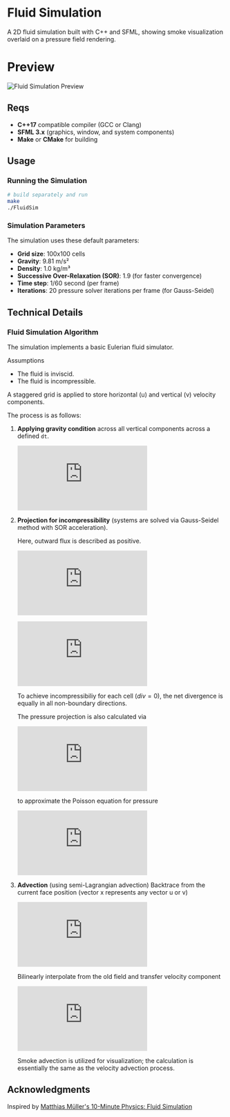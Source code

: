 # Fluid Simulation

A 2D fluid simulation built with C++ and SFML, showing smoke visualization overlaid on a pressure field rendering.

# Preview
![Fluid Simulation Preview](assets/pre.gif)



## Reqs

- **C++17** compatible compiler (GCC or Clang)
- **SFML 3.x** (graphics, window, and system components)
- **Make** or **CMake** for building

## Usage

### Running the Simulation
```bash
# build separately and run
make
./FluidSim
```


### Simulation Parameters

The simulation uses these default parameters:
- **Grid size**: 100x100 cells
- **Gravity**: 9.81 m/s²
- **Density**: 1.0 kg/m³
- **Successive Over-Relaxation (SOR)**: 1.9 (for faster convergence)
- **Time step**: 1/60 second (per frame)
- **Iterations**: 20 pressure solver iterations per frame (for Gauss-Seidel)


## Technical Details

### Fluid Simulation Algorithm

The simulation implements a basic Eulerian fluid simulator. 

Assumptions
- The fluid is inviscid.
- The fluid is incompressible.

A staggered grid is applied to store horizontal (u) and vertical (v) velocity components. 

The process is as follows:

1. **Applying gravity condition** across all vertical components across a defined ```dt```.

   ![v_f = v_i - g*dt](https://latex.codecogs.com/svg.latex?v_f%20%3D%20v_i%20-%20g%5Ccdot%20dt)

2. **Projection for incompressibility** (systems are solved via Gauss-Seidel method with SOR acceleration).

   Here, outward flux is described as positive.

   ![omega = 1.9](https://latex.codecogs.com/svg.latex?%5Comega%20%3D%201.9)

   ![d = omega(u_{i+1,j}-u_{i,j}+v_{i,j+1}-v_{i,j})](https://latex.codecogs.com/svg.latex?d%20%3D%20%5Comega%28u_%7Bi%2B1%2Cj%7D-u_%7Bi%2Cj%7D%2Bv_%7Bi%2Cj%2B1%7D-v_%7Bi%2Cj%7D%29)

   To achieve incompressibiliy for each cell ($div=0$), the net divergence is equally in all non-boundary directions.

   The pressure projection is also calculated via

   ![p_f = p_i + (rho * h)/dt * (-d)/s](https://latex.codecogs.com/svg.latex?p_f%20%3D%20p_i%20&plus;%20%5Cfrac%7B%5Crho%20%5C%2C%20h%7D%7Bdt%7D%20%5Ccdot%20%5Cfrac%7B-d%7D%7Bs%7D)

   to approximate the Poisson equation for pressure

   ![nabla^2 p = (rho/Delta t) * nabla * u](https://latex.codecogs.com/svg.latex?%5Cnabla%5E2%20p%20%3D%20%5Cfrac%7B%5Crho%7D%7B%5CDelta%20t%7D%20%5C%2C%20%5Cnabla%20%5Ccdot%20u)

3. **Advection** (using semi-Lagrangian advection)
   Backtrace from the current face position (vector x represents any vector u or v)

   ![x_prev = x - Delta t * v(i,j)](https://latex.codecogs.com/svg.latex?x_%7B%5Ctext%7Bprev%7D%7D%20%3D%20x%20-%20%5CDelta%20t%20%5C%2C%20v%28i%2Cj%29)

   Bilinearly interpolate from the old field and transfer velocity component

   ![u^{t+Delta t}(x) = u^t(x_prev)](https://latex.codecogs.com/svg.latex?u%5E%7Bt%2B%5CDelta%20t%7D%28%5Cmathbf%7Bx%7D%29%20%3D%20u%5E%7Bt%7D%28%5Cmathbf%7Bx%7D_%7B%5Ctext%7Bprev%7D%7D%29)


   Smoke advection is utilized for visualization; the calculation is essentially the same as the velocity advection process.



## Acknowledgments

 Inspired by [Matthias Müller's 10-Minute Physics: Fluid Simulation](https://matthias-research.github.io/pages/tenMinutePhysics/17-fluidSim.pdf)
